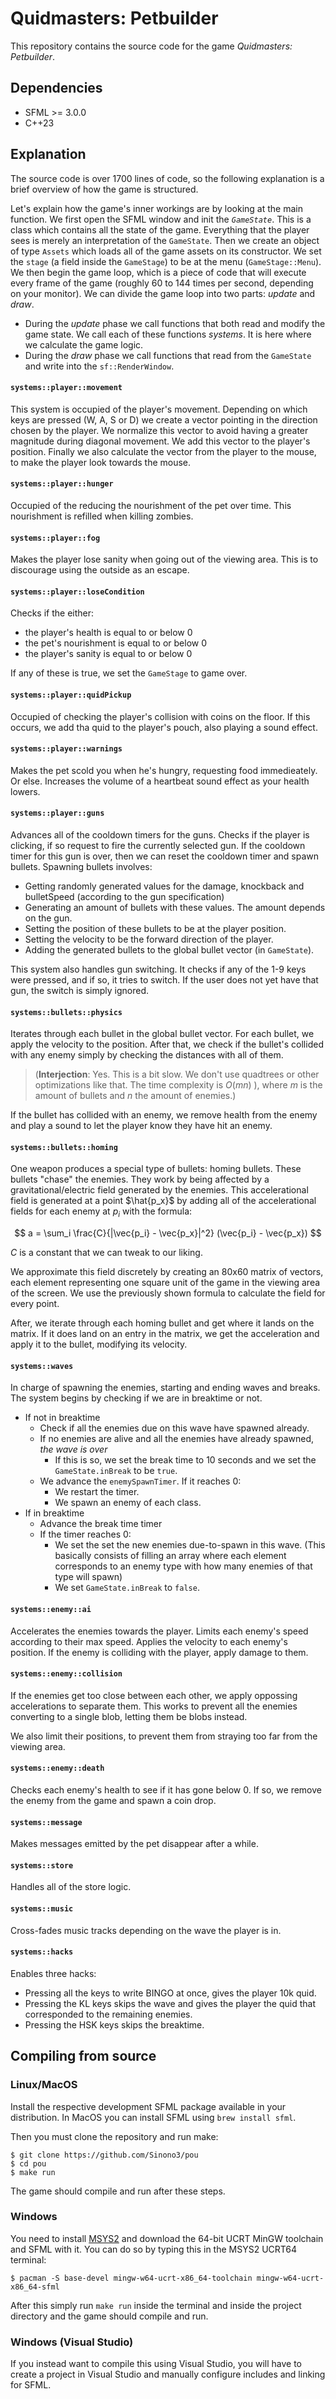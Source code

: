 # Quidmasters: Petbuilder

This repository contains the source code for the game *Quidmasters: Petbuilder*.

## Dependencies

- SFML >= 3.0.0
- C++23

## Explanation

The source code is over 1700 lines of code, so the following explanation is a brief overview of how the game is structured.

Let's explain how the game's inner workings are by looking at the main function.
We first open the SFML window and init the *`GameState`*. This is a class which contains all the state of the game. Everything that the player sees is merely an interpretation of the `GameState`.
Then we create an object of type `Assets` which loads all of the game assets on its constructor.
We set the `stage` (a field inside the `GameStage`) to be at the menu (`GameStage::Menu`).
We then begin the game loop, which is a piece of code that will execute every frame of the game (roughly 60 to 144 times per second, depending on your monitor). We can divide the game loop into two parts: _update_ and _draw_. 
- During the _update_ phase we call functions that both read and modify the game state. We call each of these functions *systems*. It is here where we calculate the game logic.
- During the _draw_ phase we call functions that read from the `GameState` and write into the `sf::RenderWindow`.

#### `systems::player::movement`

This system is occupied of the player's movement. Depending on which keys are pressed (W, A, S or D) we create a vector pointing in the direction chosen by the player. We normalize this vector to avoid having a greater magnitude during diagonal movement. We add this vector to the player's position. Finally we also calculate the vector from the player to the mouse, to make the player look towards the mouse.

#### `systems::player::hunger`

Occupied of the reducing the nourishment of the pet over time. This nourishment is refilled when killing zombies.

#### `systems::player::fog`

Makes the player lose sanity when going out of the viewing area. 
This is to discourage using the outside as an escape.

#### `systems::player::loseCondition`

Checks if the either:

+ the player's health is equal to or below 0
+ the pet's nourishment is equal to or below 0
+ the player's sanity is equal to or below 0

If any of these is true, we set the `GameStage` to game over.

#### `systems::player::quidPickup`

Occupied of checking the player's collision with coins on the floor.
If this occurs, we add tha quid to the player's pouch, also playing a sound effect.

#### `systems::player::warnings`
Makes the pet scold you when he's hungry, requesting food immedieately. Or else.
Increases the volume of a heartbeat sound effect as your health lowers.

#### `systems::player::guns`

Advances all of the cooldown timers for the guns.
Checks if the player is clicking, if so request to fire the currently selected gun.
If the cooldown timer for this gun is over, then we can reset the cooldown timer and spawn bullets.
Spawning bullets involves:

- Getting randomly generated values for the damage, knockback and bulletSpeed (according to the gun specification)
- Generating an amount of bullets with these values. The amount depends on the gun.
- Setting the position of these bullets to be at the player position.
- Setting the velocity to be the forward direction of the player.
- Adding the generated bullets to the global bullet vector (in `GameState`).

This system also handles gun switching. It checks if any of the 1-9 keys were pressed, and if so, it tries to switch.
If the user does not yet have that gun, the switch is simply ignored.

#### `systems::bullets::physics`

Iterates through each bullet in the global bullet vector.
For each bullet, we apply the velocity to the position.
After that, we check if the bullet's collided with any enemy simply by checking the distances with all of them.

> (**Interjection**: Yes. This is a bit slow. We don't use quadtrees or other optimizations like that. The time complexity is $O(mn)$ ), 
where $m$ is the amount of bullets and $n$ the amount of enemies.)

If the bullet has collided with an enemy, we remove health from the enemy and play a sound to let the player know they have hit an enemy.

#### `systems::bullets::homing`

One weapon produces a special type of bullets: homing bullets. These bullets "chase" the enemies. They work by being affected by a gravitational/electric field generated by the enemies. This accelerational field is generated at a point $\hat{p_x}$ by adding all of the accelerational fields for each enemy at $p_i$ with the formula:

$$ a = \sum_i \frac{C}{|\vec{p_i} - \vec{p_x}|^2} (\vec{p_i} - \vec{p_x}) $$

$C$ is a constant that we can tweak to our liking.

We approximate this field discretely by creating an 80x60 matrix of vectors,
each element representing one square unit of the game in the viewing area of the screen. We use the previously shown 
formula to calculate the field for every point.

After, we iterate through each homing bullet and get where it lands on the matrix.
If it does land on an entry in the matrix, we get the acceleration and apply it to the bullet, modifying its velocity.

#### `systems::waves`

In charge of spawning the enemies, starting and ending waves and breaks.
The system begins by checking if we are in breaktime or not.

- If not in breaktime
  - Check if all the enemies due on this wave have spawned already.
  - If no enemies are alive and all the enemies have already spawned, *the wave is over*
    - If this is so, we set the break time to 10 seconds and we set the `GameState.inBreak` to be `true`.
  - We advance the `enemySpawnTimer`. If it reaches 0:
    - We restart the timer.
    - We spawn an enemy of each class.
- If in breaktime
  - Advance the break time timer
  - If the timer reaches 0:
    - We set the set the new enemies due-to-spawn in this wave. (This basically consists of filling an array where each element corresponds to an enemy type with how many enemies of that type will spawn)
    - We set `GameState.inBreak` to `false`.

#### `systems::enemy::ai`

Accelerates the enemies towards the player.
Limits each enemy's speed according to their max speed.
Applies the velocity to each enemy's position.
If the enemy is colliding with the player, apply damage to them.

#### `systems::enemy::collision`

If the enemies get too close between each other, we apply oppossing accelerations to separate them.
This works to prevent all the enemies converting to a single blob, letting them be blobs instead.

We also limit their positions, to prevent them from straying too far from the viewing area.

#### `systems::enemy::death`

Checks each enemy's health to see if it has gone below 0.
If so, we remove the enemy from the game and spawn a coin drop.

#### `systems::message`

Makes messages emitted by the pet disappear after a while.

#### `systems::store`

Handles all of the store logic.

#### `systems::music`

Cross-fades music tracks depending on the wave the player is in.

#### `systems::hacks`

Enables three hacks:

- Pressing all the keys to write BINGO at once, gives the player 10k quid.
- Pressing the KL keys skips the wave and gives the player the quid that corresponded to the remaining enemies.
- Pressing the HSK keys skips the breaktime.

## Compiling from source

### Linux/MacOS

Install the respective development SFML package available in your distribution.
In MacOS you can install SFML using `brew install sfml`.

Then you must clone the repository and run make:

```
$ git clone https://github.com/Sinono3/pou
$ cd pou
$ make run
```

The game should compile and run after these steps.

### Windows

You need to install [MSYS2](https://www.msys2.org/) and download the 64-bit UCRT MinGW toolchain and SFML with it.
You can do so by typing this in the MSYS2 UCRT64 terminal:

```
$ pacman -S base-devel mingw-w64-ucrt-x86_64-toolchain mingw-w64-ucrt-x86_64-sfml
```

After this simply run `make run` inside the terminal and inside the project directory and the game should compile and run.

### Windows (Visual Studio)

If you instead want to compile this using Visual Studio, you will have to create a project in Visual Studio and manually configure includes and linking for SFML.
